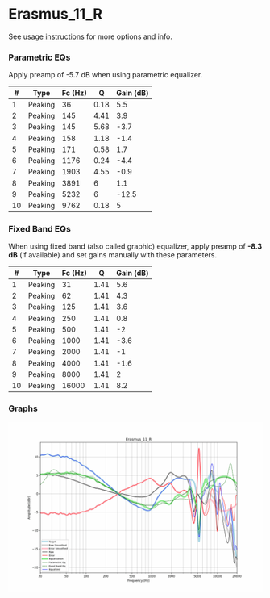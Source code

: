 # Erasmus_11_R
See [usage instructions](https://github.com/jaakkopasanen/AutoEq#usage) for more options and info.

### Parametric EQs
Apply preamp of -5.7 dB when using parametric equalizer.

|   # | Type    |   Fc (Hz) |    Q |   Gain (dB) |
|-----|---------|-----------|------|-------------|
|   1 | Peaking |        36 | 0.18 |         5.5 |
|   2 | Peaking |       145 | 4.41 |         3.9 |
|   3 | Peaking |       145 | 5.68 |        -3.7 |
|   4 | Peaking |       158 | 1.18 |        -1.4 |
|   5 | Peaking |       171 | 0.58 |         1.7 |
|   6 | Peaking |      1176 | 0.24 |        -4.4 |
|   7 | Peaking |      1903 | 4.55 |        -0.9 |
|   8 | Peaking |      3891 | 6    |         1.1 |
|   9 | Peaking |      5232 | 6    |       -12.5 |
|  10 | Peaking |      9762 | 0.18 |         5   |

### Fixed Band EQs
When using fixed band (also called graphic) equalizer, apply preamp of **-8.3 dB** (if available) and set gains manually with these parameters.

|   # | Type    |   Fc (Hz) |    Q |   Gain (dB) |
|-----|---------|-----------|------|-------------|
|   1 | Peaking |        31 | 1.41 |         5.6 |
|   2 | Peaking |        62 | 1.41 |         4.3 |
|   3 | Peaking |       125 | 1.41 |         3.6 |
|   4 | Peaking |       250 | 1.41 |         0.8 |
|   5 | Peaking |       500 | 1.41 |        -2   |
|   6 | Peaking |      1000 | 1.41 |        -3.6 |
|   7 | Peaking |      2000 | 1.41 |        -1   |
|   8 | Peaking |      4000 | 1.41 |        -1.6 |
|   9 | Peaking |      8000 | 1.41 |         2   |
|  10 | Peaking |     16000 | 1.41 |         8.2 |

### Graphs
![](./Erasmus_11_R.png)

